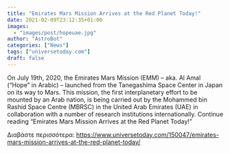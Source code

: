 ```yaml
---
title: "Emirates Mars Mission Arrives at the Red Planet Today!"
date: 2021-02-09T23:12:35+01:00
images:
  - "images/post/hopeuae.jpg"
author: "AstroBot"
categories: ["News"]
tags: ["universetoday.com"]
draft: false
---
```


On July 19th, 2020, the Emirates Mars Mission (EMM) – aka. Al Amal (“Hope” in Arabic) – launched from the Tanegashima Space Center in Japan on its way to Mars. This mission, the first interplanetary effort to be mounted by an Arab nation, is being carried out by the Mohammed bin Rashid Space Centre (MBRSC) in the United Arab Emirates (UAE) in collaboration with a number of research institutions internationally. Continue reading “Emirates Mars Mission Arrives at the Red Planet Today!” 

Διαβάστε περισσότερα: https://www.universetoday.com/150047/emirates-mars-mission-arrives-at-the-red-planet-today/
